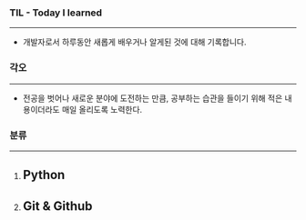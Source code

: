### TIL - Today I learned

---

- 개발자로서 하루동안 새롭게 배우거나 알게된 것에 대해 기록합니다.





### 각오

---

- 전공을 벗어나 새로운 분야에 도전하는 만큼, 공부하는 습관을 들이기 위해 적은 내용이더라도 매일 올리도록 노력한다.





### 분류

---

1. Python
   - 



2. Git & Github
   - 